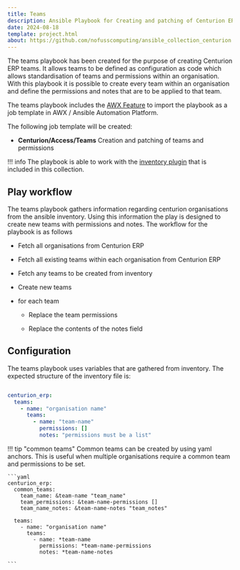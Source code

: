 ```yaml
---
title: Teams
description: Ansible Playbook for Creating and patching of Centurion ERP teams, including permissions.
date: 2024-08-18
template: project.html
about: https://github.com/nofusscomputing/ansible_collection_centurion
---
```


The teams playbook has been created for the purpose of creating Centurion ERP teams. It allows teams to be defined as configuration as code which allows standardisation of teams and permissions within an organisation. With this playbook it is possible to create every team within an organisation and define the permissions and notes that are to be applied to that team.

The teams playbook includes the [AWX Feature](../../../playbooks/awx.md) to import the playbook as a job template in AWX / Ansible Automation Platform.

The following job template will be created:

- **Centurion/Access/Teams** Creation and patching of teams and permissions


!!! info
    The playbook is able to work with the [inventory plugin](../plugins/index.md) that is included in this collection.


## Play workflow

The teams playbook gathers information regarding centurion organisations from the ansible inventory. Using this information the play is designed to create new teams with permissions and notes. The workflow for the playbook is as follows

- Fetch all organisations from Centurion ERP

- Fetch all existing teams within each organisation from Centurion ERP

- Fetch any teams to be created from inventory

- Create new teams

- for each team

    - Replace the team permissions

    - Replace the contents of the notes field


## Configuration

The teams playbook uses variables that are gathered from inventory. The expected structure of the inventory file is:

```yaml

centurion_erp:
  teams:
    - name: "organisation name"
      teams:
        - name: "team-name"
          permissions: []
          notes: "permissions must be a list"

```

!!! tip "common teams"
    Common teams can be created by using yaml anchors. This is useful when multiple organisations require a common team and permissions to be set.

    ```yaml
    centurion_erp:
      common_teams:
        team_name: &team-name "team_name"
        team_permissions: &team-name-permissions []
        team_name_notes: &team-name-notes "team_notes"

      teams:
        - name: "organisation name"
          teams:
            - name: *team-name
              permissions: *team-name-permissions
              notes: *team-name-notes

    ```

